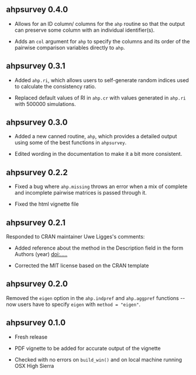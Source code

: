## ahpsurvey 0.4.0

* Allows for an ID column/ columns for the `ahp` routine so that the output can preserve some column with an individual identifier(s).

* Adds an `col` argument for `ahp` to specify the columns and its order of the pairwise comparison variables directly to `ahp`.

## ahpsurvey 0.3.1

* Added `ahp.ri`, which allows users to self-generate random indices used to calculate the consistency ratio.

* Replaced default values of RI in `ahp.cr` with values generated in `ahp.ri` with 500000 simulations.

## ahpsurvey 0.3.0

* Added a new canned routine, `ahp`, which provides a detailed output using some of the best functions in `ahpsurvey`.

* Edited wording in the documentation to make it a bit more consistent.

## ahpsurvey 0.2.2

* Fixed a bug where `ahp.missing` throws an error when a mix of complete and incomplete pairwise matrices is passed through it.

* Fixed the html vignette file

## ahpsurvey 0.2.1

Responded to CRAN maintainer Uwe Ligges's comments:

* Added reference about the method in the Description field in the form Authors (year) <doi:.....>

* Corrected the MIT license based on the CRAN template

## ahpsurvey 0.2.0

Removed the `eigen` option in the `ahp.indpref` and `ahp.aggpref` functions -- now users have to specify `eigen` with `method = "eigen"`.


## ahpsurvey 0.1.0

* Fresh release

* PDF vignette to be added for accurate output of the vignette

* Checked with no errors on `build_win()` and on local machine running OSX High Sierra
